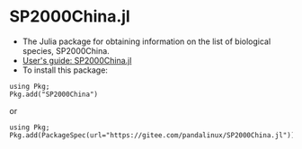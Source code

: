 # SP2000China.jl
* The Julia package for obtaining information on the list of biological species, SP2000China.
* [User's guide: SP2000China.jl](https://jiangxingchi.github.io/SP2000China.jl/)
* To install this package:
```
using Pkg;
Pkg.add("SP2000China")
```
or
```
using Pkg;
Pkg.add(PackageSpec(url="https://gitee.com/pandalinux/SP2000China.jl"))
```
